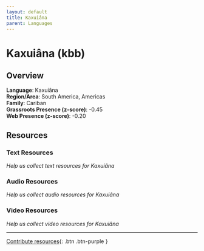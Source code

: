 ```yaml
---
layout: default
title: Kaxuiâna
parent: Languages
---
```


# Kaxuiâna (kbb)

## Overview

**Language**: Kaxuiâna  
**Region/Area**: South America, Americas  
**Family**: Cariban  
**Grassroots Presence (z-score)**: -0.45  
**Web Presence (z-score)**: -0.20  

## Resources

### Text Resources
*Help us collect text resources for Kaxuiâna*

### Audio Resources
*Help us collect audio resources for Kaxuiâna*

### Video Resources
*Help us collect video resources for Kaxuiâna*

---

[Contribute resources](https://forms.office.com/e/1SfLJx3u1r){: .btn .btn-purple }

